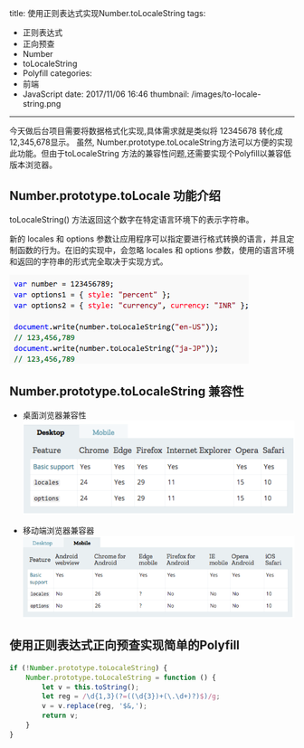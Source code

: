 title: 使用正则表达式实现Number.toLocaleString
tags: 
- 正则表达式 
- 正向预查
- Number
- toLocaleString
- Polyfill
categories:
- 前端
- JavaScript
date: 2017/11/06 16:46
thumbnail: /images/to-locale-string.png
---
今天做后台项目需要将数据格式化实现,具体需求就是类似将 12345678 转化成12,345,678显示。 虽然, Number.prototype.toLocaleString方法可以方便的实现此功能。但由于toLocaleString 方法的兼容性问题,还需要实现个Polyfill以兼容低版本浏览器。

<!-- more -->

## Number.prototype.toLocale 功能介绍 

toLocaleString() 方法返回这个数字在特定语言环境下的表示字符串。

新的 locales 和 options 参数让应用程序可以指定要进行格式转换的语言，并且定制函数的行为。在旧的实现中，会忽略 locales 和 options 参数，使用的语言环境和返回的字符串的形式完全取决于实现方式。

![](/images/to-locale-string.png)

## Number.prototype.toLocaleString 兼容性

* 桌面浏览器兼容性
![](/images/number-to-locale-string-desktop.png)

* 移动端浏览器兼容器
![](/images/number-to-locale-string-mobile.png)

## 使用正则表达式正向预查实现简单的Polyfill

```Javascript
if (!Number.prototype.toLocaleString) {
    Number.prototype.toLocaleString = function () {
        let v = this.toString();
        let reg = /\d{1,3}(?=((\d{3})+(\.\d+)?)$)/g;
        v = v.replace(reg, '$&,');
        return v;
    }
}
```